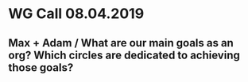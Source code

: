 # WG Call 08.04.2019





## Max + Adam / What are our main goals as an org?  Which circles are dedicated to achieving those goals?

